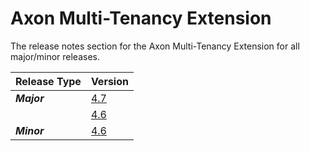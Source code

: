# Axon Multi-Tenancy Extension

The release notes section for the Axon Multi-Tenancy Extension for all major/minor releases.

| Release Type | Version                                              |
|:-------------|:-----------------------------------------------------|
| _**Major**_  | [4.7](rn-multi-tenancy-major-releases.md#release-47) |
|              | [4.6](rn-multi-tenancy-major-releases.md#release-46) |
| _**Minor**_  | [4.6](rn-multi-tenancy-minor-releases.md#release-46) |

